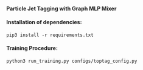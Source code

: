 #### Particle Jet Tagging with Graph MLP Mixer

#### Installation of dependencies:
```
pip3 install -r requirements.txt
```

#### Training Procedure:
```
python3 run_training.py configs/toptag_config.py 
```

